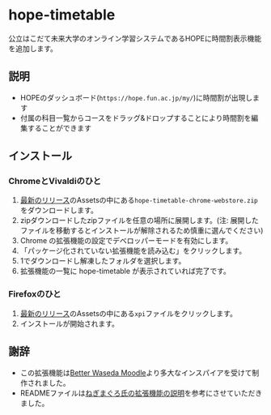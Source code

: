 # hope-timetable
公立はこだて未来大学のオンライン学習システムであるHOPEに時間割表示機能を追加します。

## 説明
- HOPEのダッシュボード(`https://hope.fun.ac.jp/my/`)に時間割が出現します
- 付属の科目一覧からコースをドラッグ&ドロップすることにより時間割を編集することができます

## インストール
### ChromeとVivaldiのひと
1. [最新のリリース](https://github.com/cathiecode/hope-timetable/releases)のAssetsの中にある`hope-timetable-chrome-webstore.zip`をダウンロードします。
2. zipダウンロードしたzipファイルを任意の場所に展開します。(注: 展開したファイルを移動するとインストールが解除されるため慎重に選んでください)
3. Chrome の拡張機能の設定でデベロッパーモードを有効にします。
4. 「パッケージ化されていない拡張機能を読み込む」をクリックします。
5. 1でダウンロードし解凍したフォルダを選択します。
6. 拡張機能の一覧に hope-timetable が表示されていれば完了です。

### Firefoxのひと
1. [最新のリリース](https://github.com/cathiecode/hope-timetable/releases)のAssetsの中にある`xpi`ファイルをクリックします。
2. インストールが開始されます。

## 謝辞
- この拡張機能は[Better Waseda Moodle](https://github.com/mkihr-ojisan/better-waseda-moodle)より多大なインスパイアを受けて制作されました。
- READMEファイルは[ねぎまぐろ氏の拡張機能の説明](https://github.com/kume-negitoro/hope-coursename-fix)を参考にさせていただきました。
